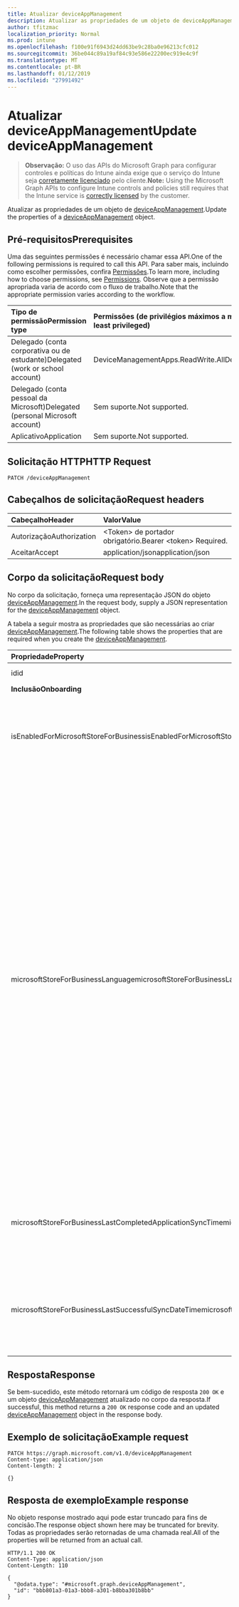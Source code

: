 ```yaml
---
title: Atualizar deviceAppManagement
description: Atualizar as propriedades de um objeto de deviceAppManagement.
author: tfitzmac
localization_priority: Normal
ms.prod: intune
ms.openlocfilehash: f100e91f6943d24dd63be9c28ba0e96213cfc012
ms.sourcegitcommit: 36be044c89a19af84c93e586e22200ec919e4c9f
ms.translationtype: MT
ms.contentlocale: pt-BR
ms.lasthandoff: 01/12/2019
ms.locfileid: "27991492"
---
```

# <a name="update-deviceappmanagement"></a><span data-ttu-id="e720a-103">Atualizar deviceAppManagement</span><span class="sxs-lookup"><span data-stu-id="e720a-103">Update deviceAppManagement</span></span>

> <span data-ttu-id="e720a-104">**Observação:** O uso das APIs do Microsoft Graph para configurar controles e políticas do Intune ainda exige que o serviço do Intune seja [corretamente licenciado](https://go.microsoft.com/fwlink/?linkid=839381) pelo cliente.</span><span class="sxs-lookup"><span data-stu-id="e720a-104">**Note:** Using the Microsoft Graph APIs to configure Intune controls and policies still requires that the Intune service is [correctly licensed](https://go.microsoft.com/fwlink/?linkid=839381) by the customer.</span></span>

<span data-ttu-id="e720a-105">Atualizar as propriedades de um objeto de [deviceAppManagement](../resources/intune-shared-deviceappmanagement.md).</span><span class="sxs-lookup"><span data-stu-id="e720a-105">Update the properties of a [deviceAppManagement](../resources/intune-shared-deviceappmanagement.md) object.</span></span>
## <a name="prerequisites"></a><span data-ttu-id="e720a-106">Pré-requisitos</span><span class="sxs-lookup"><span data-stu-id="e720a-106">Prerequisites</span></span>
<span data-ttu-id="e720a-107">Uma das seguintes permissões é necessário chamar essa API.</span><span class="sxs-lookup"><span data-stu-id="e720a-107">One of the following permissions is required to call this API.</span></span> <span data-ttu-id="e720a-108">Para saber mais, incluindo como escolher permissões, confira [Permissões](/graph/permissions-reference).</span><span class="sxs-lookup"><span data-stu-id="e720a-108">To learn more, including how to choose permissions, see [Permissions](/graph/permissions-reference).</span></span>  <span data-ttu-id="e720a-109">Observe que a permissão apropriada varia de acordo com o fluxo de trabalho.</span><span class="sxs-lookup"><span data-stu-id="e720a-109">Note that the appropriate permission varies according to the workflow.</span></span>

|<span data-ttu-id="e720a-110">Tipo de permissão</span><span class="sxs-lookup"><span data-stu-id="e720a-110">Permission type</span></span>|<span data-ttu-id="e720a-111">Permissões (de privilégios máximos a mínimos)</span><span class="sxs-lookup"><span data-stu-id="e720a-111">Permissions (from most to least privileged)</span></span>|
|:---|:---|
|<span data-ttu-id="e720a-112">Delegado (conta corporativa ou de estudante)</span><span class="sxs-lookup"><span data-stu-id="e720a-112">Delegated (work or school account)</span></span>|<span data-ttu-id="e720a-113">DeviceManagementApps.ReadWrite.All</span><span class="sxs-lookup"><span data-stu-id="e720a-113">DeviceManagementApps.ReadWrite.All</span></span>|
|<span data-ttu-id="e720a-114">Delegado (conta pessoal da Microsoft)</span><span class="sxs-lookup"><span data-stu-id="e720a-114">Delegated (personal Microsoft account)</span></span>|<span data-ttu-id="e720a-115">Sem suporte.</span><span class="sxs-lookup"><span data-stu-id="e720a-115">Not supported.</span></span>|
|<span data-ttu-id="e720a-116">Aplicativo</span><span class="sxs-lookup"><span data-stu-id="e720a-116">Application</span></span>|<span data-ttu-id="e720a-117">Sem suporte.</span><span class="sxs-lookup"><span data-stu-id="e720a-117">Not supported.</span></span>|

## <a name="http-request"></a><span data-ttu-id="e720a-118">Solicitação HTTP</span><span class="sxs-lookup"><span data-stu-id="e720a-118">HTTP Request</span></span>
<!-- {
  "blockType": "ignored"
}
-->
``` http
PATCH /deviceAppManagement
```

## <a name="request-headers"></a><span data-ttu-id="e720a-119">Cabeçalhos de solicitação</span><span class="sxs-lookup"><span data-stu-id="e720a-119">Request headers</span></span>
|<span data-ttu-id="e720a-120">Cabeçalho</span><span class="sxs-lookup"><span data-stu-id="e720a-120">Header</span></span>|<span data-ttu-id="e720a-121">Valor</span><span class="sxs-lookup"><span data-stu-id="e720a-121">Value</span></span>|
|:---|:---|
|<span data-ttu-id="e720a-122">Autorização</span><span class="sxs-lookup"><span data-stu-id="e720a-122">Authorization</span></span>|<span data-ttu-id="e720a-123">&lt;Token&gt; de portador obrigatório.</span><span class="sxs-lookup"><span data-stu-id="e720a-123">Bearer &lt;token&gt; Required.</span></span>|
|<span data-ttu-id="e720a-124">Aceitar</span><span class="sxs-lookup"><span data-stu-id="e720a-124">Accept</span></span>|<span data-ttu-id="e720a-125">application/json</span><span class="sxs-lookup"><span data-stu-id="e720a-125">application/json</span></span>|

## <a name="request-body"></a><span data-ttu-id="e720a-126">Corpo da solicitação</span><span class="sxs-lookup"><span data-stu-id="e720a-126">Request body</span></span>
<span data-ttu-id="e720a-127">No corpo da solicitação, forneça uma representação JSON do objeto [deviceAppManagement](../resources/intune-shared-deviceappmanagement.md).</span><span class="sxs-lookup"><span data-stu-id="e720a-127">In the request body, supply a JSON representation for the [deviceAppManagement](../resources/intune-shared-deviceappmanagement.md) object.</span></span>

<span data-ttu-id="e720a-128">A tabela a seguir mostra as propriedades que são necessárias ao criar [deviceAppManagement](../resources/intune-shared-deviceappmanagement.md).</span><span class="sxs-lookup"><span data-stu-id="e720a-128">The following table shows the properties that are required when you create the [deviceAppManagement](../resources/intune-shared-deviceappmanagement.md).</span></span>

|<span data-ttu-id="e720a-129">Propriedade</span><span class="sxs-lookup"><span data-stu-id="e720a-129">Property</span></span>|<span data-ttu-id="e720a-130">Tipo</span><span class="sxs-lookup"><span data-stu-id="e720a-130">Type</span></span>|<span data-ttu-id="e720a-131">Descrição</span><span class="sxs-lookup"><span data-stu-id="e720a-131">Description</span></span>|
|:---|:---|:---|
|<span data-ttu-id="e720a-132">id</span><span class="sxs-lookup"><span data-stu-id="e720a-132">id</span></span>|<span data-ttu-id="e720a-133">String</span><span class="sxs-lookup"><span data-stu-id="e720a-133">String</span></span>|<span data-ttu-id="e720a-134">Chave da entidade.</span><span class="sxs-lookup"><span data-stu-id="e720a-134">Key of the entity.</span></span>|
|<span data-ttu-id="e720a-135">**Inclusão**</span><span class="sxs-lookup"><span data-stu-id="e720a-135">**Onboarding**</span></span>|
|<span data-ttu-id="e720a-136">isEnabledForMicrosoftStoreForBusiness</span><span class="sxs-lookup"><span data-stu-id="e720a-136">isEnabledForMicrosoftStoreForBusiness</span></span>|<span data-ttu-id="e720a-137">Booliano</span><span class="sxs-lookup"><span data-stu-id="e720a-137">Boolean</span></span>|<span data-ttu-id="e720a-138">Se a conta está ativada para sincronizar aplicativos do Microsoft Store para Empresa.</span><span class="sxs-lookup"><span data-stu-id="e720a-138">Whether the account is enabled for syncing applications from the Microsoft Store for Business.</span></span>|
|<span data-ttu-id="e720a-139">microsoftStoreForBusinessLanguage</span><span class="sxs-lookup"><span data-stu-id="e720a-139">microsoftStoreForBusinessLanguage</span></span>|<span data-ttu-id="e720a-140">String</span><span class="sxs-lookup"><span data-stu-id="e720a-140">String</span></span>|<span data-ttu-id="e720a-141">As informações sobre a localidade usada para sincronizar aplicativos do Microsoft Store para Empresas.</span><span class="sxs-lookup"><span data-stu-id="e720a-141">The locale information used to sync applications from the Microsoft Store for Business.</span></span> <span data-ttu-id="e720a-142">Culturas específicas de um país/região.</span><span class="sxs-lookup"><span data-stu-id="e720a-142">Cultures that are specific to a country/region.</span></span> <span data-ttu-id="e720a-143">Os nomes dessas culturas seguem a RFC 4646 (Windows Vista e mais recentes).</span><span class="sxs-lookup"><span data-stu-id="e720a-143">The names of these cultures follow RFC 4646 (Windows Vista and later).</span></span> <span data-ttu-id="e720a-144">O formato é <languagecode2>-<country/regioncode2>, onde <languagecode2> é um código em duas letras minúsculas derivado da ISO 639-1 e <country/regioncode2> é um código em duas letras maiúsculas derivado da ISO 3166.</span><span class="sxs-lookup"><span data-stu-id="e720a-144">The format is <languagecode2>-<country/regioncode2>, where <languagecode2> is a lowercase two-letter code derived from ISO 639-1 and <country/regioncode2> is an uppercase two-letter code derived from ISO 3166.</span></span> <span data-ttu-id="e720a-145">Por exemplo, en-US para inglês (Estados Unidos) é uma cultura específica.</span><span class="sxs-lookup"><span data-stu-id="e720a-145">For example, en-US for English (United States) is a specific culture.</span></span>|
|<span data-ttu-id="e720a-146">microsoftStoreForBusinessLastCompletedApplicationSyncTime</span><span class="sxs-lookup"><span data-stu-id="e720a-146">microsoftStoreForBusinessLastCompletedApplicationSyncTime</span></span>|<span data-ttu-id="e720a-147">DateTimeOffset</span><span class="sxs-lookup"><span data-stu-id="e720a-147">DateTimeOffset</span></span>|<span data-ttu-id="e720a-148">A última vez em uma sincronização de aplicativo na Microsoft Store para Empresas foi concluída.</span><span class="sxs-lookup"><span data-stu-id="e720a-148">The last time an application sync from the Microsoft Store for Business was completed.</span></span>|
|<span data-ttu-id="e720a-149">microsoftStoreForBusinessLastSuccessfulSyncDateTime</span><span class="sxs-lookup"><span data-stu-id="e720a-149">microsoftStoreForBusinessLastSuccessfulSyncDateTime</span></span>|<span data-ttu-id="e720a-150">DateTimeOffset</span><span class="sxs-lookup"><span data-stu-id="e720a-150">DateTimeOffset</span></span>|<span data-ttu-id="e720a-151">A última vez que os aplicativos da Microsoft Store para Empresas foram sincronizados com êxito para essa conta.</span><span class="sxs-lookup"><span data-stu-id="e720a-151">The last time the apps from the Microsoft Store for Business were synced successfully for the account.</span></span>|

## <a name="response"></a><span data-ttu-id="e720a-152">Resposta</span><span class="sxs-lookup"><span data-stu-id="e720a-152">Response</span></span>
<span data-ttu-id="e720a-153">Se bem-sucedido, este método retornará um código de resposta `200 OK` e um objeto [deviceAppManagement](../resources/intune-shared-deviceappmanagement.md) atualizado no corpo da resposta.</span><span class="sxs-lookup"><span data-stu-id="e720a-153">If successful, this method returns a `200 OK` response code and an updated [deviceAppManagement](../resources/intune-shared-deviceappmanagement.md) object in the response body.</span></span>

## <a name="example-request"></a><span data-ttu-id="e720a-154">Exemplo de solicitação</span><span class="sxs-lookup"><span data-stu-id="e720a-154">Example request</span></span>

``` http
PATCH https://graph.microsoft.com/v1.0/deviceAppManagement
Content-type: application/json
Content-length: 2

{}
```

## <a name="example-response"></a><span data-ttu-id="e720a-155">Resposta de exemplo</span><span class="sxs-lookup"><span data-stu-id="e720a-155">Example response</span></span>

<span data-ttu-id="e720a-156">No objeto response mostrado aqui pode estar truncado para fins de concisão.</span><span class="sxs-lookup"><span data-stu-id="e720a-156">The response object shown here may be truncated for brevity.</span></span> <span data-ttu-id="e720a-157">Todas as propriedades serão retornadas de uma chamada real.</span><span class="sxs-lookup"><span data-stu-id="e720a-157">All of the properties will be returned from an actual call.</span></span>

``` http
HTTP/1.1 200 OK
Content-Type: application/json
Content-Length: 110

{
  "@odata.type": "#microsoft.graph.deviceAppManagement",
  "id": "bbb801a3-01a3-bbb8-a301-b8bba301b8bb"
}
```



